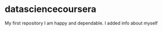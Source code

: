 datasciencecoursera
===================

My first repository
I am happy and dependable.
I added info about myself

